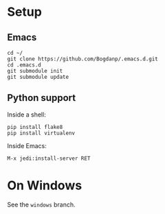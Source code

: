 # Setup

## Emacs

    cd ~/
	git clone https://github.com/Bogdanp/.emacs.d.git
	cd .emacs.d
	git submodule init
	git submodule update


## Python support

Inside a shell:

	pip install flake8
	pip install virtualenv


Inside Emacs:

	M-x jedi:install-server RET


# On Windows

See the `windows` branch.

